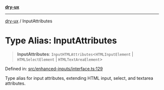 [**dry-ux**](../README.md)

***

[dry-ux](../globals.md) / InputAttributes

# Type Alias: InputAttributes

> **InputAttributes**: `InputHTMLAttributes`\<`HTMLInputElement` \| `HTMLSelectElement` \| `HTMLTextAreaElement`\>

Defined in: [src/enhanced-inputs/interface.ts:129](https://github.com/navedr/dry-ux/blob/b8fe047776f9e9943b5ac8e30a3dd152faaba227/src/enhanced-inputs/interface.ts#L129)

Type alias for input attributes, extending HTML input, select, and textarea attributes.
